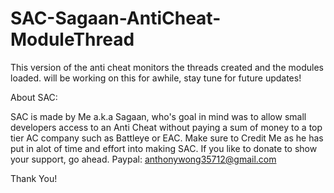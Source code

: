# SAC-Sagaan-AntiCheat-ModuleThread
This version of the anti cheat monitors the threads created and the modules loaded. will be working on this for awhile, stay tune for future updates!

About SAC:

SAC is made by Me a.k.a Sagaan, who's goal in mind was to allow small developers access to an Anti Cheat without paying a sum of money to a top tier AC company such as Battleye or EAC. Make sure to Credit Me as he has put in alot of time and effort into making SAC. If you like to donate to show your support, go ahead. Paypal: anthonywong35712@gmail.com

Thank You!
